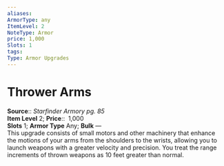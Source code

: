 ```yaml
---
aliases: 
ArmorType: any
ItemLevel: 2
NoteType: Armor
price: 1,000
Slots: 1
tags: 
Type: Armor Upgrades
---
```


# Thrower Arms

**Source**:: _Starfinder Armory pg. 85_  
**Item Level** 2;
**Price**::  1,000  
**Slots** 1; **Armor Type** Any; **Bulk** —  
This upgrade consists of small motors and other machinery that enhance the motions of your arms from the shoulders to the wrists, allowing you to launch weapons with a greater velocity and precision. You treat the range increments of thrown weapons as 10 feet greater than normal.
